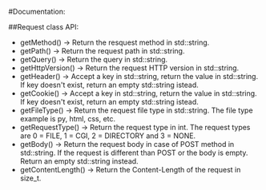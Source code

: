 #Documentation:

##Request class API:

- getMethod() -> Return the resquest method in std::string.
- getPath() -> Return the request path in std::string.
- getQuery() -> Return the query in std::string.
- getHttpVersion() -> Return the request HTTP version in std::string.
- getHeader() -> Accept a key in std::string, return the value in std::string. If key doesn't exist, return an empty std::string istead.
- getCookie() -> Accept a key in std::string, return the value in std::string. If key doesn't exist, return an empty std::string istead.
- getFileType() -> Return the request file type in std::string. The file type example is py, html, css, etc.
- getRequestType() -> Return the request type in int. The request types are 0 = FILE, 1 = CGI, 2 = DIRECTORY and 3 = NONE.
- getBody() -> Return the request body in case of POST method in std::string. If the request is different than POST or the body is empty. Return an empty std::string instead.
- getContentLength() -> Return the Content-Length of the request in size_t.